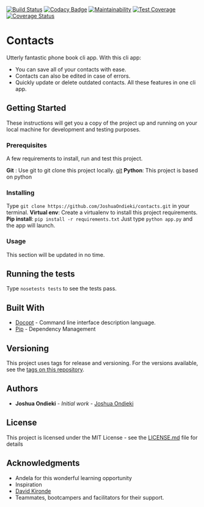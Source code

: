[![Build Status](https://travis-ci.org/JoshuaOndieki/contacts.svg?branch=master)](https://travis-ci.org/JoshuaOndieki/contacts) [![Codacy Badge](https://api.codacy.com/project/badge/Grade/b2834752cd64485188acbf84b6646e26)](https://www.codacy.com/app/JoshuaOndieki/contacts?utm_source=github.com&amp;utm_medium=referral&amp;utm_content=JoshuaOndieki/contacts&amp;utm_campaign=Badge_Grade) [![Maintainability](https://api.codeclimate.com/v1/badges/013b367d795a9efc506a/maintainability)](https://codeclimate.com/github/JoshuaOndieki/contacts/maintainability) [![Test Coverage](https://api.codeclimate.com/v1/badges/013b367d795a9efc506a/test_coverage)](https://codeclimate.com/github/JoshuaOndieki/contacts/test_coverage)  [![Coverage Status](https://coveralls.io/repos/github/JoshuaOndieki/contacts/badge.svg?branch=master)](https://coveralls.io/github/JoshuaOndieki/contacts?branch=master)


# Contacts
Utterly fantastic phone book cli app. With this cli app:
- You can save all of your contacts with ease.
- Contacts can also be edited in case of errors.
- Quickly update or delete outdated contacts.
All these features in one cli app.

## Getting Started

These instructions will get you a copy of the project up and running on your local machine for development and testing purposes.

### Prerequisites

A few requirements to install, run and test this project.


**Git** : Use git to git clone this project locally. [git](https://git-scm.com/)
**Python**: This project is based on python


### Installing
Type `git clone https://github.com/JoshuaOndieki/contacts.git` in your terminal.
**Virtual env**: Create a virtualenv to install this project requirements.
**Pip install**: `pip install -r requirements.txt`
Just type `python app.py` and the app will launch.


### Usage
This section will be updated in no time.

## Running the tests

Type `nosetests tests` to see the tests pass.


## Built With

* [Docopt](http://docopt.org/) - Command line interface description language.
* [Pip](https://pip.pypa.io/en/stable/) - Dependency Management


## Versioning

This project uses tags for release and versioning.
For the versions available, see the [tags on this repository](https://github.com/JoshuaOndieki/contacts/tags).

## Authors

* **Joshua Ondieki** - *Initial work* - [Joshua Ondieki](https://github.com/JoshuaOndieki)


## License

This project is licensed under the MIT License - see the [LICENSE.md](LICENSE.md) file for details

## Acknowledgments

* Andela for this wonderful learning opportunity
* Inspiration
* [David Kironde](https://github.com/Awesome94)
* Teammates, bootcampers and facilitators for their support.
